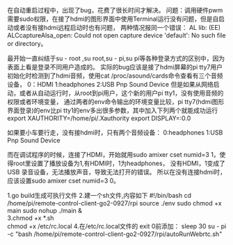 在自动重启过程中，出现了bug，花费了很长时间才解决。
问题：调用硬件pwm需要sudo权限，在接了hdmi的图形界面中使用Terminal运行没有问题，但是自启动或者没有接hdmi远程启动时也有问题，
   两种情况报同一个错误：
   AL lib: (EE) ALCcaptureAlsa_open: Could not open capture device 'default': No such file or directory。
   
   最开始一直纠结于su - root ,su root,su - pi,su pi等各种登录方式的区别中，因为表面上看是登录不同用户造成的。
   实际的bug应该是接了hdmi屏幕的pi tty7用户初始化时检测到了hdmi音频，使用cat /proc/asound/cards命令查看有三个音频设备，
   0：HDMI
   1:headphones
   2:USB Pnp Sound Device
   但是如果从网络启动，或者从自动运行时，从root到pi用户，这个新的用户pi tty1，没有使用音频的权限或者环境变量，
   通过两者的env命令输出的环境变量比较，pi tty7(hdmi图形界面登录)的env比pi tty1的env多出很多参数，其中加入下列两个就能成功运行
   export XAUTHORITY=/home/pi/.Xauthority
   export DISPLAY=:0.0
   
   如果要小车要行走，没有接hdmi时，只有两个音频设备：
   0:headphones
   1:USB Pnp Sound Device
  
   而在调试程序的时候，连接了HDMI，开始就用sudo amixer cset numid=3 1，使得root里设置了播放设备为1,有HDMI时，1为headphones，
  没有HDMI，1变成了USB 录音设备，无法播放声音，导致无法打开的错误。
   所以在没有连接hdmi时，应该设置sudo amixer cset numid=3 0。
  

1.go build生成可执行文件
2.建一个sh文件,内容如下
    #!/bin/bash
    cd /home/pi/remote-control-client-go2-0927/rpi
    source ./env
    sudo chmod +x main
    sudo nohup ./main &    
3.chmod +x *.sh  
  chmod +x /etc/rc.local 
4.在/etc/rc.local文件的
    exit 0前添加：
    sleep 30
    su - pi -c "bash /home/pi/remote-control-client-go2-0927/rpi/autoRunWebrtc.sh"
